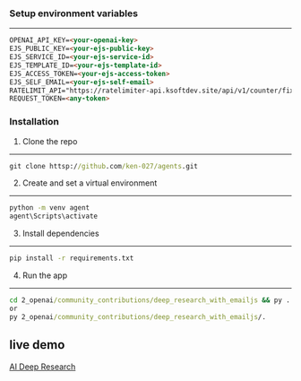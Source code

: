### Setup environment variables
---

```md
OPENAI_API_KEY=<your-openai-key>
EJS_PUBLIC_KEY=<your-ejs-public-key>
EJS_SERVICE_ID=<your-ejs-service-id>
EJS_TEMPLATE_ID=<your-ejs-template-id>
EJS_ACCESS_TOKEN=<your-ejs-access-token>
EJS_SELF_EMAIL=<your-ejs-self-email>
RATELIMIT_API="https://ratelimiter-api.ksoftdev.site/api/v1/counter/fixed-window/deep-research"
REQUEST_TOKEN=<any-token>
```

### Installation
1. Clone the repo
---
```cmd
git clone httsp://github.com/ken-027/agents.git
```

2. Create and set a virtual environment
---
```cmd
python -m venv agent
agent\Scripts\activate
```

3. Install dependencies
---
```cmd
pip install -r requirements.txt
```

4. Run the app
---
```cmd
cd 2_openai/community_contributions/deep_research_with_emailjs && py .
or
py 2_openai/community_contributions/deep_research_with_emailjs/.
```

## live demo
[AI Deep Research](https://huggingface.co/spaces/kenneth-andales/deep_research)
